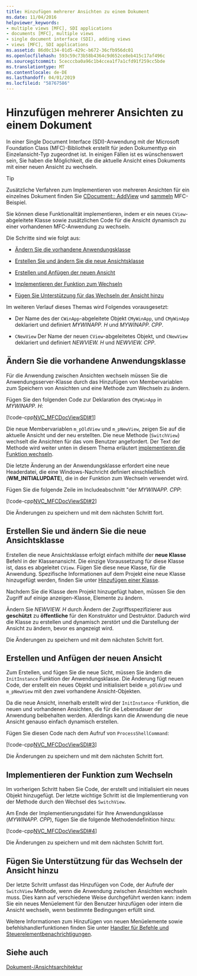 ```yaml
---
title: Hinzufügen mehrerer Ansichten zu einem Dokument
ms.date: 11/04/2016
helpviewer_keywords:
- multiple views [MFC], SDI applications
- documents [MFC], multiple views
- single document interface (SDI), adding views
- views [MFC], SDI applications
ms.assetid: 86d0c134-01d5-429c-b672-36cfb956dc01
ms.openlocfilehash: 593c59c73b58b4364c9d652ce8eb415c17af496c
ms.sourcegitcommit: 5cecccba0a96c1b4ccea1f7a1cfd91f259cc5bde
ms.translationtype: MT
ms.contentlocale: de-DE
ms.lasthandoff: 04/01/2019
ms.locfileid: "58767586"
---
```

# <a name="adding-multiple-views-to-a-single-document"></a>Hinzufügen mehrerer Ansichten zu einem Dokument

In einer Single Document Interface (SDI)-Anwendung mit der Microsoft Foundation Class (MFC)-Bibliothek erstellt für jeden Dokumenttyp ein Einzelansicht-Typ zugeordnet ist. In einigen Fällen ist es wünschenswert sein, Sie haben die Möglichkeit, die die aktuelle Ansicht eines Dokuments mit einer neuen Ansicht zu wechseln.

> [!TIP]
>  Zusätzliche Verfahren zum Implementieren von mehreren Ansichten für ein einzelnes Dokument finden Sie [CDocument:: AddView](../mfc/reference/cdocument-class.md#addview) und [sammeln](../overview/visual-cpp-samples.md) MFC-Beispiel.

Sie können diese Funktionalität implementieren, indem er ein neues `CView`-abgeleitete Klasse sowie zusätzlichen Code für die Ansicht dynamisch zu einer vorhandenen MFC-Anwendung zu wechseln.

Die Schritte sind wie folgt aus:

- [Ändern Sie die vorhandene Anwendungsklasse](#vcconmodifyexistingapplicationa1)

- [Erstellen Sie und ändern Sie die neue Ansichtsklasse](#vcconnewviewclassa2)

- [Erstellen und Anfügen der neuen Ansicht](#vcconattachnewviewa3)

- [Implementieren der Funktion zum Wechseln](#vcconswitchingfunctiona4)

- [Fügen Sie Unterstützung für das Wechseln der Ansicht hinzu](#vcconswitchingtheviewa5)

Im weiteren Verlauf dieses Themas wird Folgendes vorausgesetzt:

- Der Name des der `CWinApp`-abgeleitete Objekt `CMyWinApp`, und `CMyWinApp` deklariert und definiert *MYWINAPP. H* und *MYWINAPP. CPP*.

- `CNewView` Der Name der neuen `CView`-abgeleitetes Objekt, und `CNewView` deklariert und definiert *NEWVIEW. H* und *NEWVIEW. CPP*.

##  <a name="vcconmodifyexistingapplicationa1"></a> Ändern Sie die vorhandene Anwendungsklasse

Für die Anwendung zwischen Ansichten wechseln müssen Sie die Anwendungsserver-Klasse durch das Hinzufügen von Membervariablen zum Speichern von Ansichten und eine Methode zum Wechseln zu ändern.

Fügen Sie den folgenden Code zur Deklaration des `CMyWinApp` in *MYWINAPP. H*:

[!code-cpp[NVC_MFCDocViewSDI#1](../mfc/codesnippet/cpp/adding-multiple-views-to-a-single-document_1.h)]

Die neue Membervariablen `m_pOldView` und `m_pNewView`, zeigen Sie auf die aktuelle Ansicht und der neu erstellten. Die neue Methode (`SwitchView`) wechselt die Ansichten für das vom Benutzer angefordert. Der Text der Methode wird weiter unten in diesem Thema erläutert [implementieren die Funktion wechseln](#vcconswitchingfunctiona4).

Die letzte Änderung an der Anwendungsklasse erfordert eine neue Headerdatei, die eine Windows-Nachricht definiert einschließlich (**WM_INITIALUPDATE**), die in der Funktion zum Wechseln verwendet wird.

Fügen Sie die folgende Zeile im Includeabschnitt "der *MYWINAPP. CPP*:

[!code-cpp[NVC_MFCDocViewSDI#2](../mfc/codesnippet/cpp/adding-multiple-views-to-a-single-document_2.cpp)]

Die Änderungen zu speichern und mit dem nächsten Schritt fort.

##  <a name="vcconnewviewclassa2"></a> Erstellen Sie und ändern Sie die neue Ansichtsklasse

Erstellen die neue Ansichtsklasse erfolgt einfach mithilfe der **neue Klasse** Befehl in der Klassenansicht. Die einzige Voraussetzung für diese Klasse ist, dass es abgeleitet `CView`. Fügen Sie diese neue Klasse, für die Anwendung. Spezifische Informationen auf dem Projekt eine neue Klasse hinzugefügt werden, finden Sie unter [Hinzufügen einer Klasse](../ide/adding-a-class-visual-cpp.md).

Nachdem Sie die Klasse dem Projekt hinzugefügt haben, müssen Sie den Zugriff auf einige anzeigen-Klasse, Elemente zu ändern.

Ändern Sie *NEWVIEW. H* durch Ändern der Zugriffsspezifizierer aus **geschützt** zu **öffentliche** für den Konstruktor und Destruktor. Dadurch wird die Klasse zu erstellen und dynamisch zerstört und die Darstellung der Ansicht zu ändern, bevor es angezeigt wird.

Die Änderungen zu speichern und mit dem nächsten Schritt fort.

##  <a name="vcconattachnewviewa3"></a> Erstellen und Anfügen der neuen Ansicht

Zum Erstellen, und fügen Sie die neue Sicht, müssen Sie ändern die `InitInstance` Funktion der Anwendungsklasse. Die Änderung fügt neuen Code, der erstellt ein neues Objekt und initialisiert beide `m_pOldView` und `m_pNewView` mit den zwei vorhandene Ansicht-Objekten.

Da die neue Ansicht, innerhalb erstellt wird der `InitInstance` -Funktion, die neuen und vorhandenen Ansichten, die für die Lebensdauer der Anwendung beibehalten werden. Allerdings kann die Anwendung die neue Ansicht genauso einfach dynamisch erstellen.

Fügen Sie diesen Code nach dem Aufruf von `ProcessShellCommand`:

[!code-cpp[NVC_MFCDocViewSDI#3](../mfc/codesnippet/cpp/adding-multiple-views-to-a-single-document_3.cpp)]

Die Änderungen zu speichern und mit dem nächsten Schritt fort.

##  <a name="vcconswitchingfunctiona4"></a> Implementieren der Funktion zum Wechseln

Im vorherigen Schritt haben Sie Code, der erstellt und initialisiert ein neues Objekt hinzugefügt. Der letzte wichtige Schritt ist die Implementierung von der Methode durch den Wechsel des `SwitchView`.

Am Ende der Implementierungsdatei für Ihre Anwendungsklasse (*MYWINAPP. CPP*), fügen Sie die folgende Methodendefinition hinzu:

[!code-cpp[NVC_MFCDocViewSDI#4](../mfc/codesnippet/cpp/adding-multiple-views-to-a-single-document_4.cpp)]

Die Änderungen zu speichern und mit dem nächsten Schritt fort.

##  <a name="vcconswitchingtheviewa5"></a> Fügen Sie Unterstützung für das Wechseln der Ansicht hinzu

Der letzte Schritt umfasst das Hinzufügen von Code, der Aufrufe der `SwitchView` Methode, wenn die Anwendung zwischen Ansichten wechseln muss. Dies kann auf verschiedene Weise durchgeführt werden kann: indem Sie ein neues Menüelement für den Benutzer hinzufügen oder intern die Ansicht wechseln, wenn bestimmte Bedingungen erfüllt sind.

Weitere Informationen zum Hinzufügen von neuen Menüelemente sowie befehlshandlerfunktionen finden Sie unter [Handler für Befehle und Steuerelementbenachrichtigungen](../mfc/handlers-for-commands-and-control-notifications.md).

## <a name="see-also"></a>Siehe auch

[Dokument-/Ansichtsarchitektur](../mfc/document-view-architecture.md)
